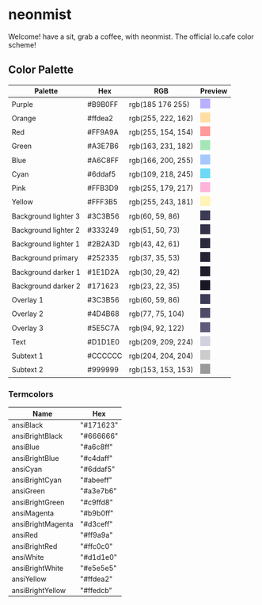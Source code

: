 # neonmist

Welcome! have a sit, grab a coffee, with neonmist. The official lo.cafe color scheme!

## Color Palette

| Palette              | Hex     | RGB                | Preview                          |
| -------------------- | ------- | ------------------ | -------------------------------- |
| Purple               | #B9B0FF | rgb(185 176 255)   | ![](./assets/Purple.png)         |
| Orange               | #ffdea2 | rgb(255, 222, 162) | ![](./assets/Orange.png)         |
| Red                  | #FF9A9A | rgb(255, 154, 154) | ![](./assets/Red.png)            |
| Green                | #A3E7B6 | rgb(163, 231, 182) | ![](./assets/Green.png)          |
| Blue                 | #A6C8FF | rgb(166, 200, 255) | ![](./assets/Blue.png)           |
| Cyan                 | #6ddaf5 | rgb(109, 218, 245) | ![](./assets/Cyan.png)           |
| Pink                 | #FFB3D9 | rgb(255, 179, 217) | ![](./assets/Pink.png)           |
| Yellow               | #FFF3B5 | rgb(255, 243, 181) | ![](./assets/Yellow.png)         |
| Background lighter 3 | #3C3B56 | rgb(60, 59, 86)    | ![](./assets/Background_l_3.png) |
| Background lighter 2 | #333249 | rgb(51, 50, 73)    | ![](./assets/Background_l_2.png) |
| Background lighter 1 | #2B2A3D | rgb(43, 42, 61)    | ![](./assets/Background_l_1.png) |
| Background primary   | #252335 | rgb(37, 35, 53)    | ![](./assets/Background.png)     |
| Background darker 1  | #1E1D2A | rgb(30, 29, 42)    | ![](./assets/Background_d_1.png) |
| Background darker 2  | #171623 | rgb(23, 22, 35)    | ![](./assets/Background_d_2.png) |
| Overlay 1            | #3C3B56 | rgb(60, 59, 86)    | ![](./assets/Overlay_1.png)      |
| Overlay 2            | #4D4B68 | rgb(77, 75, 104)   | ![](./assets/Overlay_2.png)      |
| Overlay 3            | #5E5C7A | rgb(94, 92, 122)   | ![](./assets/Overlay_3.png)      |
| Text                 | #D1D1E0 | rgb(209, 209, 224) | ![](./assets/Text.png)           |
| Subtext 1            | #CCCCCC | rgb(204, 204, 204) | ![](./assets/Subtext_1.png)      |
| Subtext 2            | #999999 | rgb(153, 153, 153) | ![](./assets/Subtext_2.png)      |

### Termcolors

| Name              | Hex       |
| ----------------- | --------- |
| ansiBlack         | "#171623" |
| ansiBrightBlack   | "#666666" |
| ansiBlue          | "#a6c8ff" |
| ansiBrightBlue    | "#c4daff" |
| ansiCyan          | "#6ddaf5" |
| ansiBrightCyan    | "#abeeff" |
| ansiGreen         | "#a3e7b6" |
| ansiBrightGreen   | "#c9ffd8" |
| ansiMagenta       | "#b9b0ff" |
| ansiBrightMagenta | "#d3ceff" |
| ansiRed           | "#ff9a9a" |
| ansiBrightRed     | "#ffc0c0" |
| ansiWhite         | "#d1d1e0" |
| ansiBrightWhite   | "#e5e5e5" |
| ansiYellow        | "#ffdea2" |
| ansiBrightYellow  | "#ffedcb" |
